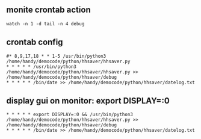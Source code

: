 ## monite crontab action  
`watch -n 1 -d tail -n 4 debug`  

## crontab config  
	#* 8,9,17,18 * * 1-5 /usr/bin/python3 /home/handy/democode/python/hhsaver/hhsaver.py
	* * * * * /usr/bin/python3 /home/handy/democode/python/hhsaver/hhsaver.py >> /home/handy/democode/python/hhsaver/debug
	* * * * * /bin/date >> /home/handy/democode/python/hhsaver/datelog.txt

## display gui on monitor: export DISPLAY=:0

	* * * * * export DISPLAY=:0 && /usr/bin/python3 /home/handy/democode/python/hhsaver/hhsaver.py >> /home/handy/democode/python/hhsaver/debug
	* * * * * /bin/date >> /home/handy/democode/python/hhsaver/datelog.txt




